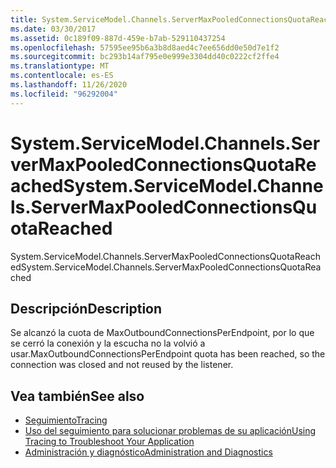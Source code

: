 ```yaml
---
title: System.ServiceModel.Channels.ServerMaxPooledConnectionsQuotaReached
ms.date: 03/30/2017
ms.assetid: 0c189f09-887d-459e-b7ab-529110437254
ms.openlocfilehash: 57595ee95b6a3b8d8aed4c7ee656dd0e50d7e1f2
ms.sourcegitcommit: bc293b14af795e0e999e3304dd40c0222cf2ffe4
ms.translationtype: MT
ms.contentlocale: es-ES
ms.lasthandoff: 11/26/2020
ms.locfileid: "96292004"
---
```

# <a name="systemservicemodelchannelsservermaxpooledconnectionsquotareached"></a><span data-ttu-id="98cd4-102">System.ServiceModel.Channels.ServerMaxPooledConnectionsQuotaReached</span><span class="sxs-lookup"><span data-stu-id="98cd4-102">System.ServiceModel.Channels.ServerMaxPooledConnectionsQuotaReached</span></span>

<span data-ttu-id="98cd4-103">System.ServiceModel.Channels.ServerMaxPooledConnectionsQuotaReached</span><span class="sxs-lookup"><span data-stu-id="98cd4-103">System.ServiceModel.Channels.ServerMaxPooledConnectionsQuotaReached</span></span>  
  
## <a name="description"></a><span data-ttu-id="98cd4-104">Descripción</span><span class="sxs-lookup"><span data-stu-id="98cd4-104">Description</span></span>  

 <span data-ttu-id="98cd4-105">Se alcanzó la cuota de MaxOutboundConnectionsPerEndpoint, por lo que se cerró la conexión y la escucha no la volvió a usar.</span><span class="sxs-lookup"><span data-stu-id="98cd4-105">MaxOutboundConnectionsPerEndpoint quota has been reached, so the connection was closed and not reused by the listener.</span></span>  
  
## <a name="see-also"></a><span data-ttu-id="98cd4-106">Vea también</span><span class="sxs-lookup"><span data-stu-id="98cd4-106">See also</span></span>

- [<span data-ttu-id="98cd4-107">Seguimiento</span><span class="sxs-lookup"><span data-stu-id="98cd4-107">Tracing</span></span>](index.md)
- [<span data-ttu-id="98cd4-108">Uso del seguimiento para solucionar problemas de su aplicación</span><span class="sxs-lookup"><span data-stu-id="98cd4-108">Using Tracing to Troubleshoot Your Application</span></span>](using-tracing-to-troubleshoot-your-application.md)
- [<span data-ttu-id="98cd4-109">Administración y diagnóstico</span><span class="sxs-lookup"><span data-stu-id="98cd4-109">Administration and Diagnostics</span></span>](../index.md)
